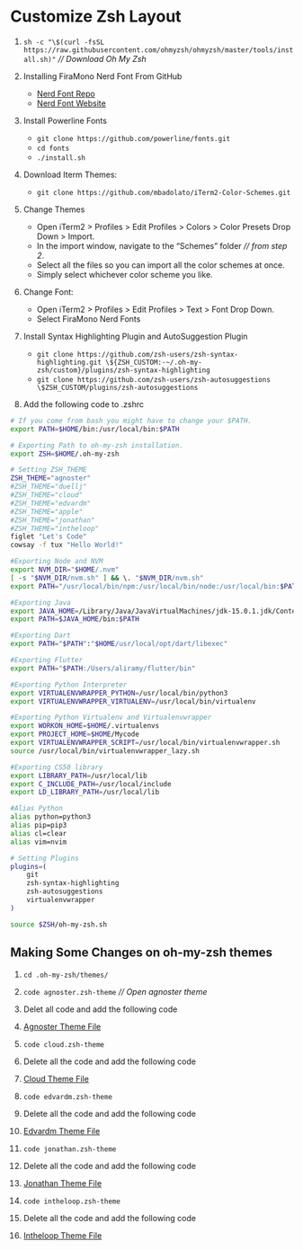 # Customize Zsh Layout

1. `sh -c "\$(curl -fsSL https://raw.githubusercontent.com/ohmyzsh/ohmyzsh/master/tools/install.sh)"` _// Download Oh My Zsh_

2. Installing FiraMono Nerd Font From GitHub

   - [Nerd Font Repo](https://github.com/ryanoasis/nerd-fonts)
   - [Nerd Font Website](https://www.nerdfonts.com/)

3. Install Powerline Fonts

   - `git clone https://github.com/powerline/fonts.git`
   - `cd fonts`
   - `./install.sh`

4. Download Iterm Themes:

   - `git clone https://github.com/mbadolato/iTerm2-Color-Schemes.git`

5. Change Themes

   - Open iTerm2 > Profiles > Edit Profiles > Colors > Color Presets Drop Down > Import.
   - In the import window, navigate to the “Schemes” folder _// from step 2_.
   - Select all the files so you can import all the color schemes at once.
   - Simply select whichever color scheme you like.

6. Change Font:

   - Open iTerm2 > Profiles > Edit Profiles > Text > Font Drop Down.
   - Select FiraMono Nerd Fonts

7. Install Syntax Highlighting Plugin and AutoSuggestion Plugin

   - `git clone https://github.com/zsh-users/zsh-syntax-highlighting.git \${ZSH_CUSTOM:-~/.oh-my-zsh/custom}/plugins/zsh-syntax-highlighting`
   - `git clone https://github.com/zsh-users/zsh-autosuggestions \$ZSH_CUSTOM/plugins/zsh-autosuggestions`

8. Add the following code to .zshrc

```bash
# If you come from bash you might have to change your $PATH.
export PATH=$HOME/bin:/usr/local/bin:$PATH

# Exporting Path to oh-my-zsh installation.
export ZSH=$HOME/.oh-my-zsh

# Setting ZSH_THEME
ZSH_THEME="agnoster"
#ZSH_THEME="duellj"
#ZSH_THEME="cloud"
#ZSH_THEME="edvardm"
#ZSH_THEME="apple"
#ZSH_THEME="jonathan"
#ZSH_THEME="intheloop"
figlet "Let's Code"
cowsay -f tux "Hello World!"

#Exporting Node and NVM
export NVM_DIR="$HOME/.nvm"
[ -s "$NVM_DIR/nvm.sh" ] && \. "$NVM_DIR/nvm.sh"
export PATH="/usr/local/bin/npm:/usr/local/bin/node:/usr/local/bin:$PATH"

#Exporting Java
export JAVA_HOME=/Library/Java/JavaVirtualMachines/jdk-15.0.1.jdk/Contents/Home
export PATH=$JAVA_HOME/bin:$PATH

#Exporting Dart
export PATH="$PATH":"$HOME/usr/local/opt/dart/libexec"

#Exporting Flutter
export PATH="$PATH:/Users/aliramy/flutter/bin"

#Exporting Python Interpreter
export VIRTUALENVWRAPPER_PYTHON=/usr/local/bin/python3
export VIRTUALENVWRAPPER_VIRTUALENV=/usr/local/bin/virtualenv

#Exporting Python Virtualenv and Virtualenvwrapper
export WORKON_HOME=$HOME/.virtualenvs
export PROJECT_HOME=$HOME/Mycode
export VIRTUALENVWRAPPER_SCRIPT=/usr/local/bin/virtualenvwrapper.sh
source /usr/local/bin/virtualenvwrapper_lazy.sh

#Exporting CS50 library
export LIBRARY_PATH=/usr/local/lib
export C_INCLUDE_PATH=/usr/local/include
export LD_LIBRARY_PATH=/usr/local/lib

#Alias Python
alias python=python3
alias pip=pip3
alias cl=clear
alias vim=nvim

# Setting Plugins
plugins=(
    git
    zsh-syntax-highlighting
    zsh-autosuggestions
    virtualenvwrapper
)

source $ZSH/oh-my-zsh.sh
```

## Making Some Changes on oh-my-zsh themes

1. `cd .oh-my-zsh/themes/`
2. `code agnoster.zsh-theme` _// Open agnoster theme_
3. Delet all code and add the following code
4. [Agnoster Theme File](/AwesomeZsh/themes/agnoster.zsh-theme)

5. `code cloud.zsh-theme`
6. Delete all the code and add the following code
7. [Cloud Theme File](/AwesomeZsh/themes/cloud.zsh-theme)

8. `code edvardm.zsh-theme`
9. Delete all the code and add the following code
10. [Edvardm Theme File](/AwesomeZsh/themes/edvardm.zsh-theme)

11. `code jonathan.zsh-theme`
12. Delete all the code and add the following code
13. [Jonathan Theme File](/AwesomeZsh/themes/jonathan.zsh-theme)

14. `code intheloop.zsh-theme`
15. Delete all the code and add the following code
16. [Intheloop Theme File](/AwesomeZsh/themes/intheloop.zsh-theme)
